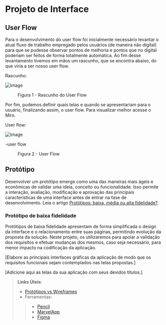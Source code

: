 
# Projeto de Interface

## User Flow

Para o desenvolvimento do user flow foi inicialmente necessário levantar o atual fluxo de trabalho empregado pelos usuários (de maneira não digital) para que se pudesse observar pontos de melhoria e pontos que no digital poderiam ser feitos de forma totalmente automática. Ao fim desse levantamento tivemos em mãos um rascunho, que se encontra abaixo, do que viria a ser nosso user flow.

Rascunho: 

![image](https://github.com/user-attachments/assets/a14c137c-cc1f-486d-bd43-cde440f15ee3)

<figure>
<figcaption>Figura 1 - Rascunho do User Flow
</figure>

Por fim, pudemos definir quais telas e quando se apresentariam para o usuário, finalizando assim, o user flow. Para visualizar melhor acesse o Miro.

User flow: 

![image](https://github.com/user-attachments/assets/48a939bd-7f2d-4150-bb9a-4bd3870203d9)

-user flow
<figure>
<figcaption> Figura 2 - User Flow
</figure>

## Protótipo

Desenvolver um protótipo emerge como uma das maneiras mais ágeis e econômicas de validar uma ideia, conceito ou funcionalidade. Isso permite a interação, avaliação, modificação e aprovação das principais características de uma interface antes de entrar na fase de desenvolvimento. Leia o artigo [Protótipos: baixa, média ou alta fidelidade?](https://medium.com/ladies-that-ux-br/prot%C3%B3tipos-baixa-m%C3%A9dia-ou-alta-fidelidade-71d897559135).

### Protótipo de baixa fidelidade

Protótipos de baixa fidelidade apresentam de forma simplificada o design da interface e o relacionamento entre suas páginas, permitindo evolução da proposta da solução. Neste projeto, os utilizaremos para apoiar a validação dos requisitos e efetuar mudanças dos mesmos, caso seja necessário, para menor impacto na codificação da aplicação.

[Elabore as principais interfaces gráficas da aplicação de modo que os requisitos funcionais sejam contemplados nas telas propostas.]

[Adicione aqui as telas da sua aplicação com seus devidos títulos.] 
 
> **Links Úteis**:
> - [Protótipos vs Wireframes](https://www.nngroup.com/videos/prototypes-vs-wireframes-ux-projects/)
>- Ferramentas:
>> - [Pencil](https://pencil.evolus.vn/)
>> - [MarvelApp](https://marvelapp.com/)
>> - [Figma](https://www.figma.com/)




